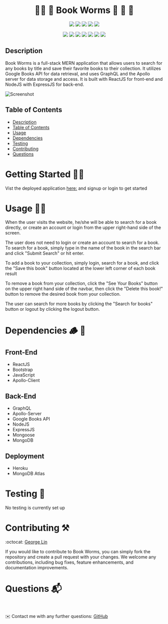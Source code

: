 


<h1 align="center">📗📘 📙 Book Worms 🐛 🐝 🐞 </h1>

<p align="center">
    <img src="https://img.shields.io/github/repo-size/lingeorge88/Book_Worms" />
    <img src="https://img.shields.io/github/languages/top/lingeorge88/Book_Worms"  />
    <img src="https://img.shields.io/github/issues/lingeorge88/Book_Worms" />
    <img src="https://img.shields.io/github/last-commit/lingeorge88/Book_Worms" >
    <a href="https://github.com/lingeorge88/Book_Worms""><img src="https://img.shields.io/github/stars/lingeorge88/Book_Worms?style=social" target="_blank" /></a>
</p>
  
<p align="center">
    <img src="https://img.shields.io/badge/Javascript-yellow" />
    <img src="https://img.shields.io/badge/Heroku-ff69b4" />
    <img src="https://img.shields.io/badge/expressJS-blue"  />
    <img src="https://img.shields.io/badge/-node.js-green" />
    <img src="https://img.shields.io/badge/-GraphQL-orange" />
    <img src="https://img.shields.io/badge/ReactJS-75D1FF"  />
    <img src="https://img.shields.io/badge/Apollo-purple" />
</p>

## Description
Book Worms is a full-stack MERN application that allows users to search for any books by title and save their favorite books to their collection. It utilizes Google Books API for data retrieval, and uses GraphQL and the Apollo server for data storage and access. It is built with ReactJS for front-end and NodeJS with ExpressJS for back-end. 

![Screenshot](./assets/Google%20Book%20Search.gif)
## Table of Contents
- [Description](#description)
- [Table of Contents](#table-of-contents)
- [Usage](#usage)
- [Dependencies](#dependencies)
- [Testing](#testing)
- [Contributing](#contributing)
- [Questions](#questions)

# Getting Started 🛫🚀
Vist the deployed application [here:](https://bookwormsglin.herokuapp.com/) and signup or login to get started 

# Usage 🐱‍💻 
When the user visits the website, he/she will be able to search for a book directly, or create an account or login from the upper right-hand side of the screen.

The user does not need to login or create an account to search for a book. To search for a book, simply type in the name of the book in the search bar and click "Submit Search" or hit enter.

To add a book to your collection, simply login, search for a book, and click the "Save this book" button located at the lower left corner of each book result

To remove a book from your collection, click the "See Your Books" button on the upper right hand side of the navbar, then click the "Delete this book!" button to remove the desired book from your collection.

The user can search for more books by clicking the "Search for books" button or logout by clicking the logout button.

# Dependencies 🪵 🧱 

## Front-End
- ReactJS
- Bootstrap
- JavaScript
- Apollo-Client

## Back-End
- GraphQL
- Apollo-Server
- Google Books API
- NodeJS
- ExpressJS
- Mongoose
- MongoDB

## Deployment
- Heroku
- MongoDB Atlas
# Testing 🧪 

No testing is currently set up 
# Contributing ⚒️

:octocat: [George Lin](https://github.com/lingeorge88)

If you would like to contribute to Book Worms, you can simply fork the repository and create a pull request with your changes. We welcome any contributions, including bug fixes, feature enhancements, and documentation improvements.

# Questions 📬
<br>

✉️ Contact me with any further questions:  [GitHub](https://github.com/lingeorge88)